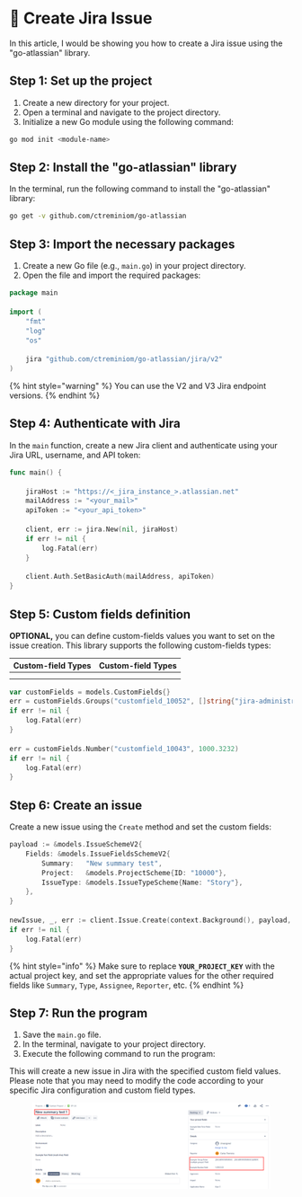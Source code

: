 # 👾 Create Jira Issue

In this article, I would be showing you how to create a Jira issue using the "go-atlassian" library.

## Step 1: Set up the project

1. Create a new directory for your project.
2. Open a terminal and navigate to the project directory.
3. Initialize a new Go module using the following command:

```bash
go mod init <module-name>
```

## Step 2: Install the "go-atlassian" library

In the terminal, run the following command to install the "go-atlassian" library:

```bash
go get -v github.com/ctreminiom/go-atlassian
```

## Step 3: Import the necessary packages

1. Create a new Go file (e.g., `main.go`) in your project directory.
2. Open the file and import the required packages:

```go
package main

import (
	"fmt"
	"log"
	"os"

	jira "github.com/ctreminiom/go-atlassian/jira/v2"
)
```

{% hint style="warning" %}
You can use the V2 and V3 Jira endpoint versions.
{% endhint %}

## Step 4: Authenticate with Jira

In the `main` function, create a new Jira client and authenticate using your Jira URL, username, and API token:

```go
func main() {

	jiraHost := "https://<_jira_instance_>.atlassian.net"
	mailAddress := "<your_mail>"
	apiToken := "<your_api_token>"

	client, err := jira.New(nil, jiraHost)
	if err != nil {
		log.Fatal(err)
	}

	client.Auth.SetBasicAuth(mailAddress, apiToken)
}
```

## Step 5: Custom fields definition

**OPTIONAL,** you can define custom-fields values you want to set on the issue creation. This library supports the following custom-fields types:

<table><thead><tr><th data-type="select" data-multiple>Custom-field Types</th><th data-type="select" data-multiple>Custom-field Types</th></tr></thead><tbody><tr><td></td><td></td></tr><tr><td></td><td></td></tr></tbody></table>

```go
var customFields = models.CustomFields{}
err = customFields.Groups("customfield_10052", []string{"jira-administrators", "jira-administrators-system"})
if err != nil {
	log.Fatal(err)
}

err = customFields.Number("customfield_10043", 1000.3232)
if err != nil {
	log.Fatal(err)
}
```

## Step 6: Create an issue

Create a new issue using the `Create` method and set the custom fields:

```go
payload := &models.IssueSchemeV2{
	Fields: &models.IssueFieldsSchemeV2{
		Summary:   "New summary test",
		Project:   &models.ProjectScheme{ID: "10000"},
		IssueType: &models.IssueTypeScheme{Name: "Story"},
	},
}

newIssue, _, err := client.Issue.Create(context.Background(), payload, &customFields)
if err != nil {
	log.Fatal(err)
}
```

{% hint style="info" %}
Make sure to replace **`YOUR_PROJECT_KEY`** with the actual project key, and set the appropriate values for the other required fields like `Summary`, `Type`, `Assignee`, `Reporter`, etc.
{% endhint %}

## Step 7: Run the program

1. Save the `main.go` file.
2. In the terminal, navigate to your project directory.
3. Execute the following command to run the program:

This will create a new issue in Jira with the specified custom field values. Please note that you may need to modify the code according to your specific Jira configuration and custom field types.

<figure><img src="../.gitbook/assets/image (1) (2).png" alt=""><figcaption></figcaption></figure>

